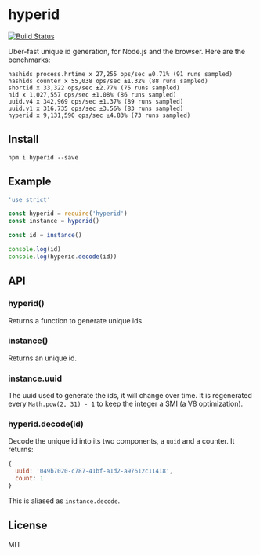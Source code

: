 # hyperid

[![Build
Status](https://travis-ci.org/mcollina/hyperid.svg)](https://travis-ci.org/mcollina/hyperid)

Uber-fast unique id generation, for Node.js and the browser.
Here are the benchmarks:

```
hashids process.hrtime x 27,255 ops/sec ±0.71% (91 runs sampled)
hashids counter x 55,038 ops/sec ±1.32% (88 runs sampled)
shortid x 33,322 ops/sec ±2.77% (75 runs sampled)
nid x 1,027,557 ops/sec ±1.08% (86 runs sampled)
uuid.v4 x 342,969 ops/sec ±1.37% (89 runs sampled)
uuid.v1 x 316,735 ops/sec ±3.56% (83 runs sampled)
hyperid x 9,131,590 ops/sec ±4.83% (73 runs sampled)
```

## Install

```
npm i hyperid --save
```

## Example

```js
'use strict'

const hyperid = require('hyperid')
const instance = hyperid()

const id = instance()

console.log(id)
console.log(hyperid.decode(id))
```

## API

### hyperid()

Returns a function to generate unique ids.

### instance()

Returns an unique id.

### instance.uuid

The uuid used to generate the ids, it will change over time.
It is regenerated every `Math.pow(2, 31) - 1` to keep the integer a SMI
(a V8 optimization).

### hyperid.decode(id)

Decode the unique id into its two components, a `uuid` and a counter.
It returns:

```js
{
  uuid: '049b7020-c787-41bf-a1d2-a97612c11418',
  count: 1
}
```

This is aliased as `instance.decode`.

## License

MIT
